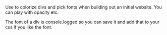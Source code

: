 Use to colorize divs and pick fonts when building out an initial website.  You can play with opacity etc.

The font of a div is console.logged so you can save it and add that to your css if you like the font.
